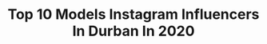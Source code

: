 ---
title: Top 10 Models Instagram Influencers In Durban In 2020
description: >-
  Find top models Instagram influencers in Durban in 2020. Most popular hashtags: #motivation #portrait #ootd #model.
platform: Instagram
profiles:
  - username: "djrichardsaunders_za"
    fullname: >-
      Richard Saunders
    location: "South Africa"
    followers: 8234
    engagement: 535
    commentsToLikes: 0.020725
    id: ck6ty9vld2hm60j71hdvve8i6
    verified: false
    hashtags: "#vwgolf, #golflife, #oakley, #southafrican"
  - username: "lukasonic"
    fullname: >-
      Luka Skocilic
    location: "South Africa"
    followers: 21598
    engagement: 209
    commentsToLikes: 0.029671
    id: ckaorvea1ox180i7822m26rc9
    verified: false
    hashtags: "#handsomemale, #bodymale, #manprotrait, #waterman"
  - username: "themauricebullard"
    fullname: >-
      Maurice Bullard♐️
    location: "South Africa"
    followers: 29193
    engagement: 488
    commentsToLikes: 0.036693
    id: ck8swq5dkeup40j78oczzrngz
    verified: false
    hashtags: "#fox29goodday, #milcmagazine, #gymlife, #powerade"
  - username: "genivetrimble"
    fullname: >-
      G E N I V E   T R I M B L E
    location: "South Africa"
    followers: 5990
    engagement: 868
    commentsToLikes: 0.068037
    id: ck8syj745kz640j78n7u3fqup
    verified: false
    hashtags: "#sushi, #coupleswhotravel, #outdoorshoot, #ootdideas"
  - username: "kore_thando"
    fullname: >-
      Kore Thando
    location: "South Africa"
    followers: 2484
    engagement: 939
    commentsToLikes: 0.074426
    id: ck5ho2wmhou3v0i116ua86fwa
    verified: false
    hashtags: "#dreams, #swag, #hoodie, #mcm"
  - username: "magaramirezz"
    fullname: >-
      MARIA GABRIELA RAMIREZ 🦋
    location: "South Africa"
    followers: 6030
    engagement: 1249
    commentsToLikes: 0.086249
    id: ckap0qc7qrepz0i78yrvmaxt0
    verified: false
    hashtags: "#mumbai, #losangeles, #hamburg, #ny"
  - username: "deetzblom"
    fullname: >-
      Dieter Blom
    location: "South Africa"
    followers: 9470
    engagement: 839
    commentsToLikes: 0.071197
    id: ck6tuzqp4jctj0j71j1mp2ymb
    verified: false
    hashtags: "#capetown, #portraitcentral, #sunrise, #december"
  - username: "footmistressza"
    fullname: >-
      Foot Mistress
    location: "South Africa"
    followers: 36144
    engagement: 1745
    commentsToLikes: 0.024764
    id: ck8td7vy929co0j78g0rxef98
    verified: false
    hashtags: "#love, #stayhome, #quarantinelife, #saturdaymorning"
  - username: "tracymcgregor"
    fullname: >-
      Tracy McGregor
    location: "South Africa"
    followers: 27499
    engagement: 356
    commentsToLikes: 0.164399
    id: ck6ue97chpjuk0j71p6xoc0mx
    verified: false
    hashtags: "#christmas, #beauty, #fitbit, #gifted"
  - username: "karl_kugelmann"
    fullname: >-
      ＫＡＲＬ ＫＵＧＥＬＭＡＮＮ
    location: "South Africa"
    followers: 326696
    engagement: 1525
    commentsToLikes: 0.013944
    id: ck0u076lasvw30i19z0nt5852
    verified: false
    hashtags: ""
---